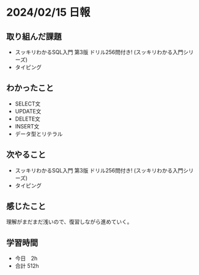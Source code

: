# 2024/02/15 日報

## 取り組んだ課題
- スッキリわかるSQL入門 第3版 ドリル256問付き! (スッキリわかる入門シリーズ)
- タイピング

## わかったこと
- SELECT文
- UPDATE文
- DELETE文
- INSERT文
- データ型とリテラル

## 次やること
- スッキリわかるSQL入門 第3版 ドリル256問付き! (スッキリわかる入門シリーズ)
- タイピング

## 感じたこと
理解がまだまだ浅いので、復習しながら進めていく。

## 学習時間
- 今日　2h
- 合計 512h
